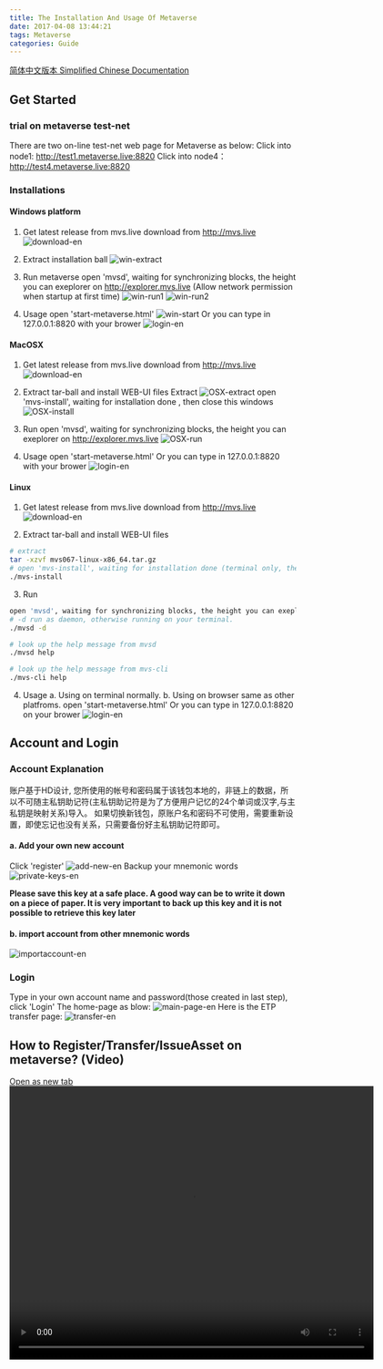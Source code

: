 ```yaml
---
title: The Installation And Usage Of Metaverse
date: 2017-04-08 13:44:21
tags: Metaverse
categories: Guide
---
```


[简体中文版本 Simplified Chinese Documentation](http://blog.mvs.live/mvs-user-guide-zh/)


Get Started
---------------
### trial on metaverse test-net
There are two on-line test-net web page for Metaverse as below:
Click into node1: <http://test1.metaverse.live:8820>
Click into node4：<http://test4.metaverse.live:8820>

### Installations
#### Windows platform
1. Get latest release from mvs.live
download from <http://mvs.live>
![download-en](http://newmetaverse.org/guide/download-en.png)

2. Extract installation ball
![win-extract](http://newmetaverse.org/guide/win-extract.png)

3. Run metaverse
open 'mvsd', waiting for synchronizing blocks, the height you can exeplorer on <http://explorer.mvs.live>
(Allow network permission when startup at first time)
![win-run1](http://newmetaverse.org/guide/win-run1.png)
![win-run2](http://newmetaverse.org/guide/win-run2.png)

4. Usage
open 'start-metaverse.html'
![win-start](http://newmetaverse.org/guide/win-start.png)
Or you can type in 127.0.0.1:8820 with your brower
![login-en](http://newmetaverse.org/guide/login-en.png)


#### MacOSX 
1. Get latest release from mvs.live
download from <http://mvs.live>
![download-en](http://newmetaverse.org/guide/download-en.png)

2. Extract tar-ball and install WEB-UI files
Extract
![OSX-extract](http://newmetaverse.org/guide/OSX-extract.png)
open 'mvs-install', waiting for installation done , then close this windows
![OSX-install](http://newmetaverse.org/guide/OSX-install.png)

3. Run
open 'mvsd', waiting for synchronizing blocks, the height you can exeplorer on <http://explorer.mvs.live>
![OSX-run](http://newmetaverse.org/guide/OSX-run.png)

4. Usage
open 'start-metaverse.html'
Or you can type in 127.0.0.1:8820 with your brower
![login-en](http://newmetaverse.org/guide/login-en.png)

#### Linux 
1. Get latest release from mvs.live
download from <http://mvs.live>
![download-en](http://newmetaverse.org/guide/download-en.png)

2. Extract tar-ball and install WEB-UI files
```bash
# extract
tar -xzvf mvs067-linux-x86_64.tar.gz
# open 'mvs-install', waiting for installation done (terminal only, then skip)
./mvs-install
```

3. Run
```bash
open 'mvsd', waiting for synchronizing blocks, the height you can exeplorer on <http://explorer.mvs.live>
# -d run as daemon, otherwise running on your terminal.
./mvsd -d

# look up the help message from mvsd
./mvsd help

# look up the help message from mvs-cli
./mvs-cli help
```

4. Usage
a. Using on terminal normally.
b. Using on browser same as other platfroms.
open 'start-metaverse.html'
Or you can type in 127.0.0.1:8820 on your brower
![login-en](http://newmetaverse.org/guide/login-en.png)


Account and Login
----------------------
### Account Explanation
账户基于HD设计, 您所使用的帐号和密码属于该钱包本地的，非链上的数据，所以不可随主私钥助记符(主私钥助记符是为了方便用户记忆的24个单词或汉字,与主私钥是映射关系)导入。
如果切换新钱包，原账户名和密码不可使用，需要重新设置，即使忘记也没有关系，只需要备份好主私钥助记符即可。
#### a. Add your own new account
Click 'register'
![add-new-en](http://newmetaverse.org/guide/usage/add-new-en.png)
Backup your mnemonic words
![private-keys-en](http://newmetaverse.org/guide/usage/private-keys-en.png)

**Please save this key at a safe place. A good way can be to write it down on a piece of paper. It is very important to back up this key and it is not possible to retrieve this key later**
#### b. import account from other mnemonic words
![importaccount-en](http://newmetaverse.org/guide/usage/importaccount-en.png)

### Login
Type in your own account name and password(those created in last step), click 'Login'
The home-page as blow:
![main-page-en](http://newmetaverse.org/guide/usage/main-page-en.png)
Here is the ETP transfer page:
![transfer-en](http://newmetaverse.org/guide/usage/transfer-en.png)


How to Register/Transfer/IssueAsset on metaverse? (Video)
---------------------
[Open as new tab](http://newmetaverse.org/video/issue_asset_mvs_1280x720.MP4)
<video src="http://newmetaverse.org/video/issue_asset_mvs_1280x720.MP4" width="640" height="480" controls="controls">
Your browser does not support the video tag.
</video>
